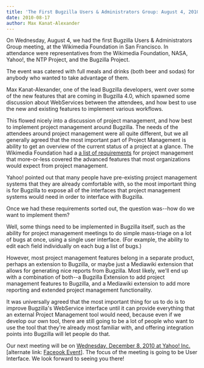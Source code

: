 ```yaml
---
title: 'The First Bugzilla Users & Administrators Group: August 4, 2010'
date: 2010-08-17
author: Max Kanat-Alexander
---
```

On Wednesday, August 4, we had the first Bugzilla Users & Administrators
Group meeting, at the Wikimedia Foundation in San Francisco. In
attendance were representatives from the Wikimedia Foundation, NASA,
Yahoo\!, the NTP Project, and the Bugzilla Project.

The event was catered with full meals and drinks (both beer and sodas)
for anybody who wanted to take advantage of them.

Max Kanat-Alexander, one of the lead Bugzilla developers, went over some
of the new features that are coming in Bugzilla 4.0, which spawned some
discussion about WebServices between the attendees, and how best to use
the new and existing features to implement various workflows.

This flowed nicely into a discussion of project management, and how best
to implement project management around Bugzilla. The needs of the
attendees around project management were all quite different, but we all
generally agreed that the most important part of Project Management is
ability to get an overview of the current status of a project at a
glance. The Wikimedia Foundation had a [a list of
requirements](http://www.mediawiki.org/wiki/Tracker/PM_tool) for project
management that more-or-less covered the advanced features that most
organizations would expect from project management.

Yahoo\! pointed out that many people have pre-existing project
management systems that they are already comfortable with, so the most
important thing is for Bugzilla to expose all of the interfaces that
project management systems would need in order to interface with
Bugzilla.

Once we had these requirements sorted out, the question was--how do we
want to implement them?

Well, some things need to be implemented in Bugzilla itself, such as the
ability for project management meetings to do simple mass-triage on a
lot of bugs at once, using a single user interface. (For example, the
ability to edit each field individually on each bug a list of bugs.)

However, most project management features belong in a separate product,
perhaps an extension to Bugzilla, or maybe just a Mediawiki extension
that allows for generating nice reports from Bugzilla. Most likely,
we'll end up with a combination of both--a Bugzilla Extension to add
project management features to Bugzilla, and a Mediawiki extension to
add more reporting and extended project management functionality.

It was universally agreed that the most important thing for us to do is
to improve Bugzilla's WebService interface until it can provide
everything that an external Project Management tool would need, because
even if we develop our own tool, there are still going to be a lot of
people who want to use the tool that they're already most familiar with,
and offering integration points into Bugzilla will let people do that.

Our next meeting will be on [Wednesday, December 8, 2010 at Yahoo\!
Inc.](http://upcoming.yahoo.com/event/6629493/CA/Sunnyvale/Second-Quarterly-Bugzilla-Users-amp-Administrators-Group/Yahoo/?ps=5)
\[alternate link: [Faceook
Event](http://www.facebook.com/event.php?eid=153184864695898)\]. The
focus of the meeting is going to be User Interface. We look forward to
seeing you there\!
